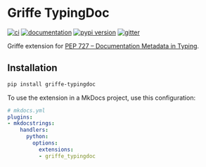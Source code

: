 # Griffe TypingDoc

[![ci](https://github.com/mkdocstrings/griffe-typingdoc/workflows/ci/badge.svg)](https://github.com/mkdocstrings/griffe-typingdoc/actions?query=workflow%3Aci)
[![documentation](https://img.shields.io/badge/docs-mkdocs-708FCC.svg?style=flat)](https://mkdocstrings.github.io/griffe-typingdoc/)
[![pypi version](https://img.shields.io/pypi/v/griffe-typingdoc.svg)](https://pypi.org/project/griffe-typingdoc/)
[![gitter](https://img.shields.io/badge/matrix-chat-4DB798.svg?style=flat)](https://app.gitter.im/#/room/#griffe-typingdoc:gitter.im)

Griffe extension for [PEP 727 – Documentation Metadata in Typing](https://peps.python.org/pep-0727/).

## Installation

```bash
pip install griffe-typingdoc
```

To use the extension in a MkDocs project,
use this configuration:

```yaml
# mkdocs.yml
plugins:
- mkdocstrings:
    handlers:
      python:
        options:
          extensions:
          - griffe_typingdoc
```
